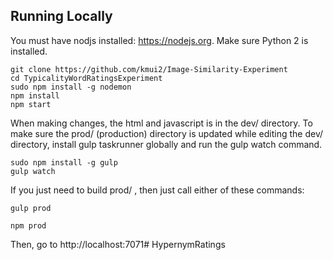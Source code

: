 ## Running Locally

You must have nodjs installed: https://nodejs.org. Make sure Python 2 is installed.

```
git clone https://github.com/kmui2/Image-Similarity-Experiment
cd TypicalityWordRatingsExperiment
sudo npm install -g nodemon
npm install
npm start
```

When making changes, the html and javascript is in the dev/ directory. To make sure the prod/ (production) directory is
updated while editing the dev/ directory, install gulp taskrunner globally and run the gulp watch command. 

```
sudo npm install -g gulp
gulp watch
```

If you just need to build prod/ , then just call either of these commands:

```
gulp prod
```

```
npm prod
```

Then, go to http://localhost:7071# HypernymRatings
